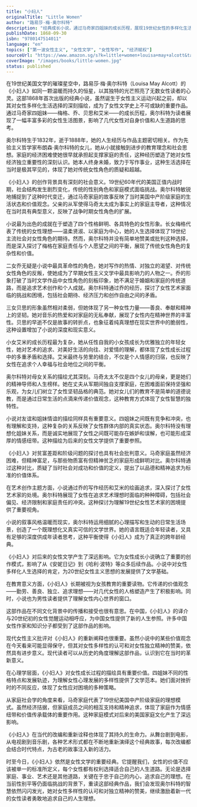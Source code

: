 ```yaml
---
title: "小妇人"
originalTitle: "Little Women"
author: "路易莎·梅·奥尔科特"
description: "经典成长小说，通过马奇家四姐妹的成长历程，展现19世纪女性的多样化生活选择，影响了几代女性读者的价值观与人生追求。"
publishDate: 1868-09-30
isbn: "9780147514011"
language: "en"
topics: ["第一波女性主义", "女性文学", "女性写作", "经济赋权"]
sourceUrl: "https://www.amazon.sg/s?k=little+women+louisa+may+alcott&tag=inkrupt-22"
coverImage: "/images/books/little-women.jpg"
status: published
---
```


在19世纪美国文学的璀璨星空中，路易莎·梅·奥尔科特（Louisa May Alcott）的《小妇人》如同一颗温暖而持久的恒星，以其独特的光芒照亮了无数女性读者的心灵。这部1868年首次出版的经典小说，虽然诞生于女性主义运动兴起之前，却以其对女性多样化生活选择的深刻描绘，成为了女性文学史上不可或缺的重要作品。通过马奇家四姐妹——梅格、乔、贝思和艾米——的成长历程，奥尔科特为读者展现了一幅丰富多彩的女性生活图景，影响了几代女性对自身价值和人生道路的思考。

奥尔科特生于1832年，逝于1888年，她的人生经历与作品主题密切相关。作为先验主义哲学家布朗森·奥尔科特的女儿，她从小就接触到进步的教育理念和社会思想。家庭的经济困难使她很早就承担起支撑家庭的责任，这种经历塑造了她对女性经济独立重要性的深刻认识。她本人终身未婚，致力于写作事业，这种生活选择在当时是极其罕见的，体现了她对传统女性角色的质疑和超越。

《小妇人》的创作背景具有深刻的社会意义。19世纪60年代的美国正值内战时期，社会结构发生剧烈变化，传统的性别角色和家庭模式面临挑战。奥尔科特敏锐地捕捉到了这种时代变迁，通过马奇家庭的故事反映了当时美国中产阶级家庭的生活状态和价值观念。父亲的从军使得马奇太太成为事实上的家庭主导者，这种情况在当时具有典型意义，反映了战争时期女性角色的扩展。

小说最为出色的成就在于塑造了四个性格鲜明、各具特色的女性形象。长女梅格代表了传统的女性理想——温柔贤淑、以家庭为中心，她的人生选择体现了19世纪主流社会对女性角色的期待。然而，奥尔科特并没有简单地赞美或批判这种选择，而是深入探讨了梅格在家庭责任与个人愿望之间的平衡，展现了传统女性角色的复杂性和价值。

二女乔无疑是小说中最具革命性的角色，她对写作的热情、对独立的渴望、对传统女性角色的反叛，使她成为了早期女性主义文学中最具影响力的人物之一。乔的形象打破了当时文学作品中女性角色的刻板印象，她不满足于婚姻和家庭的传统道路，而是追求艺术创作和个人成就。奥尔科特通过乔的经历，探讨了女性艺术家面临的挑战和困境，包括社会期待、经济压力和创作自由之间的矛盾。

三女贝思的形象虽然相对柔弱，但她体现了另一种女性力量——善良、奉献和精神上的坚韧。她对音乐的热爱和对家庭的无私奉献，展现了女性内在精神世界的丰富性。贝思的早逝不仅是故事的转折点，也象征着纯真理想在现实世界中的脆弱性，这种设置增加了小说的深度和现实意义。

小女艾米的成长历程最为复杂，她从任性自我的小女孩成长为优雅独立的年轻女性，她对艺术的追求、对美好生活的向往、对爱情的理解，都体现了女性成长过程中的多重矛盾和选择。艾米最终与劳里的结合，不仅是个人情感的归宿，也反映了女性在追求个人幸福与社会地位之间的平衡。

奥尔科特对母女关系的描绘尤其深刻。马奇太太不仅是四个女儿的母亲，更是她们的精神导师和人生榜样。她在丈夫从军期间独自支撑家庭，在困难面前保持坚强和乐观，为女儿们树立了女性坚韧品格的典范。她对女儿们的教育不是简单的道德说教，而是通过日常生活的点滴来传递价值观念，这种教育方式体现了女性智慧的独特性。

小说对友谊和姐妹情谊的描绘同样具有重要意义。四姐妹之间既有竞争和冲突，也有理解和支持，这种复杂的关系反映了女性群体内部的真实状态。奥尔科特没有理想化姐妹关系，而是诚实地展现了女性之间既可能存在嫉妒和误解，也可能形成深厚的情感纽带。这种描绘为后来的女性文学提供了重要参照。

《小妇人》对贫富差距和阶级问题的探讨也具有社会批判意义。马奇家庭虽然经济困难，但精神富足，与那些物质富有但精神贫乏的家庭形成鲜明对比。奥尔科特通过这种对比，质疑了当时社会对成功和价值的定义，提出了以品德和精神追求为标准的价值体系。

在艺术创作主题方面，小说通过乔的写作经历和艾米的绘画追求，深入探讨了女性艺术家的处境。奥尔科特展现了女性在追求艺术理想时面临的种种障碍，包括社会偏见、经济限制和家庭责任的冲突。这种探讨为理解19世纪女性艺术家的困境提供了重要视角。

小说的叙事风格温暖而现实，奥尔科特运用细腻的心理描写和生动的日常生活场景，创造了一个既理想化又真实可信的文学世界。她的语言既适合年轻读者，又具有足够的深度供成年读者思考，这种平衡使得《小妇人》成为了真正的跨年龄经典。

《小妇人》对后来的女性文学产生了深远影响。它为女性成长小说确立了重要的创作模式，影响了从《安妮日记》到《哈利·波特》等众多后续作品。小说中对女性多样化人生选择的肯定，为20世纪女性主义思想的发展提供了文学基础。

在教育意义方面，《小妇人》长期被视为女孩教育的重要读物。它传递的价值观念——勤劳、善良、独立、追求理想——对几代女性的人格塑造产生了积极影响。同时，小说也为男性读者提供了理解女性内心世界的窗口。

这部作品在不同文化背景中的传播和接受也很有意思。在中国，《小妇人》的译介与20世纪初的女性觉醒运动相呼应，为中国女性提供了新的人生参照。许多中国女性作家和知识分子都受到了这部作品的影响。

现代女性主义批评对《小妇人》的重新阐释也很重要。虽然小说中的某些价值观念在今天看来可能显得保守，但其对女性多样性的认可和对女性独立精神的赞美，依然具有进步意义。现代读者可以从历史的角度理解这部作品，认识到它在当时的革新意义。

在心理学层面，《小妇人》对女性成长过程的描绘具有重要价值。四姐妹不同的性格特点和发展轨迹，为理解女性心理发展的多样性提供了文学范本。她们面对挫折时的不同反应，体现了女性应对困境的多种策略。

从家庭社会学的角度来看，马奇家庭代表了19世纪美国中产阶级家庭的理想模式。虽然经济拮据，但家庭成员之间的相互支持和精神追求，体现了家庭作为情感纽带和价值传承载体的重要作用。这种家庭模式对后来的美国家庭文化产生了深远影响。

《小妇人》在当代的改编和重新诠释也体现了其持久的生命力。从舞台剧到电影，从电视剧到音乐剧，各种艺术形式都在不断地重新演绎这个经典故事，每次改编都会结合时代特点，为古老的故事注入新的活力。

时至今日，《小妇人》依然是女性文学的重要经典。它提醒我们，女性的价值不应该被单一的标准所定义，每个女性都有权利选择适合自己的人生道路。无论是选择家庭、事业、艺术还是其他道路，关键在于忠于自己的内心，追求自己的理想。在当前性别平等仍面临挑战的背景下，重读这部经典作品，我们会发现奥尔科特的智慧依然闪闪发光，她对女性多样性的认可和对独立精神的赞美，继续激励着新一代的女性读者勇敢地追求自己的人生理想。